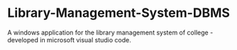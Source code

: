 # Library-Management-System-DBMS
A windows application for the library management system of college - developed in microsoft visual studio code.
